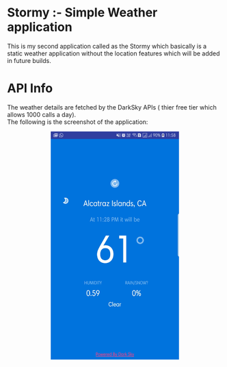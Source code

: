 # Stormy :- Simple Weather application
This is my second application called as the Stormy which basically is a static weather application without the location features which will be added in future builds.
# API Info
The weather details are fetched by the DarkSky APIs ( thier free tier which allows 1000 calls a day).
<br>
The following is the screenshot of the application:
<p align="center"> 
<img src="https://raw.githubusercontent.com/Falgun-Meshram/Stormy/master/Screenshot_20180818-115849_Stormy.jpg" width="300" />
</p>

